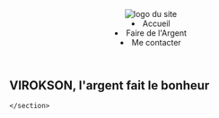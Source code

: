 <!DOCTYPE html>
<html lang="fr">
<head>
    <meta charset="UTF-8">
    <meta http-equiv="X-UA-Compatible" content="IE=edge">
    <meta name="viewport" content="width=device-width, initial-scale=1.0">
    <title>VIROKSON - Faite votre argent</title>
    <link rel="stylesheet" href="css/styles.css">
</head>
<body>
    <section class="top-page">
        <header class="header">
            <img src="images/arg-removebg-preview.png" alt="logo du site">
            <nav>
                <li>Accueil</li>
                <li>Faire de l'Argent</li>
                <li>Me contacter</li>
            </nav>
        </header>
        <div class="landinf-page">
            <h1>VIROKSON,  l'argent fait le bonheur</h1>
        </div>
  

    </section>
    
</body>
</html>
